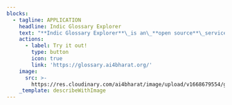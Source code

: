 ```yaml
---
blocks:
  - tagline: APPLICATION
    headline: Indic Glossary Explorer
    text: "**Indic Glossary Explorer**\_is an\_**open source**\_service to store and explore relevant Indic glossary which are domain specific. The service also provides the capabities for glossary contribution (individual/batch).\n"
    actions:
      - label: Try it out!
        type: button
        icon: true
        link: 'https://glossary.ai4bharat.org/'
    image:
      src: >-
        https://res.cloudinary.com/ai4bharat/image/upload/v1668679554/glossexplorer_tkln8o.png
    _template: describeWithImage
---
```


